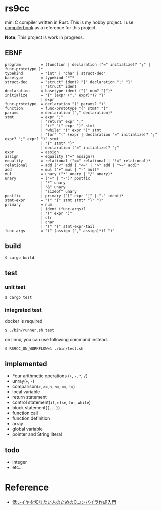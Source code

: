 # rs9cc

mini C compiler written in Rust. This is my hobby project. I use [compilerbook](https://www.sigbus.info/compilerbook) as a reference for this project.

**Note**: This project is work in progress.

## EBNF
```
program         = (function | declaration ("=" initialize)? ";" | func-prototype )*
typekind        = "int" | "char | struct-dec"
basetype        = typekind "*"*
struct-dec      = "struct" ident? "{" declaration ";" "}"
                | "struct" ident
declaration     = basetype ident ("[" num? "]")*
initialize      = "{" (expr ("," expr)*)? "}" 
                | expr 
func-prototype  = declaration "(" params? ")" 
function        = func-prototype "{" stmt* "}"
params          = declaration ("," declaration)*
stmt            = expr ";"
                | "return" expr ";"
                | "if" "(" expr ")" stmt
                | "while" "(" expr ")" stmt
                | "for" "(" (expr | declaration "=" initialize)? ";" expr? ";" expr? ")" stmt
                | "{" stmt* "}"
                | declaration ("=" initialize)? ";"
expr            = assign
assign          = equality ("=" assign)?
equality        = relational ("==" relational | "!=" relational)*
relational      = add ("<" add | "<=" | ">" add | ">=" add)*
add             = mul ("+" mul | "-" mul)*
mul             = unary ("*" unary | "/" unary)*
unary           = ("+" | "-")? postfix
                | "*" unary
                | "&" unary
                | "sizeof" unary
postfix         | primary ("[" expr "]" | "." ident)*
stmt-expr       = "(" "{" stmt stmt* "}" ")"
primary         = num 
                | ident (func-args)? 
                | "(" expr ")"
                | str
                | char
                | "(" "{" stmt-expr-tail
func-args       = "(" (assign ("," assign)*)? ")"
```

## build 
```
$ cargo build
```

## test
### unit test
```
$ cargo test
```

### integrated test
docker is required
```
$ ./bin/runner.sh test
```

on linux, you can use following command instead.
```
$ RS9CC_ON_WORKFLOW=1 ./bin/test.sh
```

## implemented
- Four arithmetic operations (`+`, `-`, `*`, `/`)
- unray(`+`, `-`)
- comparison(`>`, `>=`, `<`, `<=`, `==`, `!=`)
- local variable
- return statement
- control statement(`if`, `else`, `for`, `while`)
- block statement(`{...}`)
- function call
- function definition
- array
- global variable
- pointer and String literal


## todo
- integer
- etc...

 # Reference
 - [低レイヤを知りたい人のためのCコンパイラ作成入門](https://www.sigbus.info/compilerbook)

